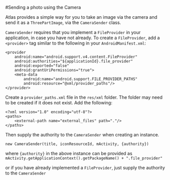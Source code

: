 #Sending a photo using the Camera

Atlas provides a simple way for you to take an image via the camera and send it as a `ThreePartImage`, via the `CameraSender` class. 

`CameraSender` requires that you implement a `FileProvider` in your application, in case you have not already. To create a `FileProvider`, add a `<provider>` tag similar to the following in your `AndroidManifest.xml`:

```
<provider
    android:name="android.support.v4.content.FileProvider"
    android:authorities="${applicationId}.file_provider"
    android:exported="false"
    android:grantUriPermissions="true">
    <meta-data
        android:name="android.support.FILE_PROVIDER_PATHS"
        android:resource="@xml/provider_paths"/>
</provider>
```
Create a `provider_paths.xml` file in the `res/xml` folder. The folder may need to be created if it does not exist. Add the following:
```
<?xml version="1.0" encoding="utf-8"?>
<paths>
    <external-path name="external_files" path="."/>
</paths>
```

Then supply the authority to the `CameraSender` when creating an instance.

```
new CameraSender(title, iconResourceId, mActivity, {authority})
```

where `{authority}` in the above instance can be provided as `mActivity.getApplicationContext().getPackageName() + ".file_provider"`

or if you have already implemented a `FileProvider`, just supply the authority to the `CameraSender`
